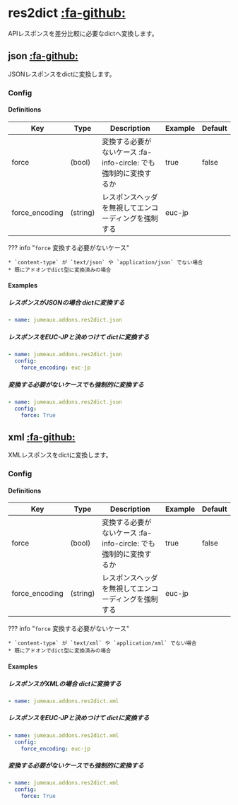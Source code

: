 res2dict [:fa-github:][s1]
==========================

[s1]: https://github.com/tadashi-aikawa/jumeaux/tree/master/jumeaux/addons/res2dict

APIレスポンスを差分比較に必要なdictへ変換します。


json  [:fa-github:][s2]
-----------------------

[s2]: https://github.com/tadashi-aikawa/jumeaux/tree/master/jumeaux/addons/res2dict/json.py

JSONレスポンスをdictに変換します。


### Config

#### Definitions

|      Key       |   Type   |                             Description                              | Example | Default |
| -------------- | -------- | -------------------------------------------------------------------- | ------- | ------- |
| force          | (bool)   | 変換する必要がないケース :fa-info-circle: でも強制的に変換するか | true    | false   |
| force_encoding | (string) | レスポンスヘッダを無視してエンコーディングを強制する                 | euc-jp  |         |

??? info "`force` 変換する必要がないケース"

    * `content-type` が `text/json` や `application/json` でない場合
    * 既にアドオンでdict型に変換済みの場合


#### Examples

##### レスポンスがJSONの場合 dictに変換する

```yml
- name: jumeaux.addons.res2dict.json
```

##### レスポンスをEUC-JPと決めつけて dictに変換する

```yml
- name: jumeaux.addons.res2dict.json
  config:
    force_encoding: euc-jp
```

##### 変換する必要がないケースでも強制的に変換する

```yml
- name: jumeaux.addons.res2dict.json
  config:
    force: True
```


xml  [:fa-github:][s3]
----------------------

[s3]: https://github.com/tadashi-aikawa/jumeaux/tree/master/jumeaux/addons/res2dict/xml.py

XMLレスポンスをdictに変換します。


### Config

#### Definitions

|      Key       |   Type   |                             Description                              | Example | Default |
| -------------- | -------- | -------------------------------------------------------------------- | ------- | ------- |
| force          | (bool)   | 変換する必要がないケース :fa-info-circle: でも強制的に変換するか | true    | false   |
| force_encoding | (string) | レスポンスヘッダを無視してエンコーディングを強制する                 | euc-jp  |         |

??? info "`force` 変換する必要がないケース"

    * `content-type` が `text/xml` や `application/xml` でない場合
    * 既にアドオンでdict型に変換済みの場合


#### Examples

##### レスポンスがXMLの場合 dictに変換する

```yml
- name: jumeaux.addons.res2dict.xml
```

##### レスポンスをEUC-JPと決めつけて dictに変換する

```yml
- name: jumeaux.addons.res2dict.xml
  config:
    force_encoding: euc-jp
```

##### 変換する必要がないケースでも強制的に変換する

```yml
- name: jumeaux.addons.res2dict.xml
  config:
    force: True
```
